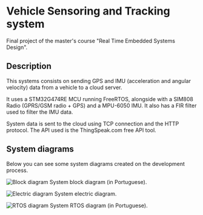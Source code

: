 # Vehicle Sensoring and Tracking system
 Final project of the master's course "Real Time Embedded Systems Design".
 
 ## Description
This systems consists on sending GPS and IMU (acceleration and angular velocity) data from a vehicle to a cloud server.
 
It uses a STM32G474RE MCU running FreeRTOS, alongside with a SIM808 Radio (GPRS/GSM radio + GPS) and a MPU-6050 IMU. It also has a FIR filter used to filter the IMU data.

System data is sent to the cloud using TCP connection and the HTTP protocol. The API used is the ThingSpeak.com free API tool.

## System diagrams
Below you can see some system diagrams created on the development process.

![Block diagram](https://i.imgur.com/YsqunT8.jpg)
System block diagram (in Portuguese).

![Electric diagram](https://i.imgur.com/pMMgvs7.jpg)
System electric diagram.

![RTOS diagram](https://i.imgur.com/LcaBK3j.jpg)
System RTOS diagram (in Portuguese).

